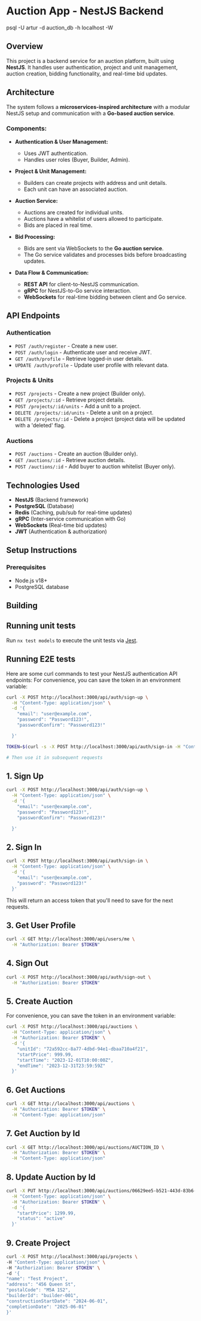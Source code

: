 # Auction App - NestJS Backend

psql -U artur -d auction_db -h localhost -W

## Overview

This project is a backend service for an auction platform, built using **NestJS**. It handles user authentication, project and unit management, auction creation, bidding functionality, and real-time bid updates.

## Architecture

The system follows a **microservices-inspired architecture** with a modular NestJS setup and communication with a **Go-based auction service**.

### Components:

- **Authentication & User Management:**

  - Uses JWT authentication.
  - Handles user roles (Buyer, Builder, Admin).

- **Project & Unit Management:**

  - Builders can create projects with address and unit details.
  - Each unit can have an associated auction.

- **Auction Service:**

  - Auctions are created for individual units.
  - Auctions have a whitelist of users allowed to participate.
  - Bids are placed in real time.

- **Bid Processing:**

  - Bids are sent via WebSockets to the **Go auction service**.
  - The Go service validates and processes bids before broadcasting updates.

- **Data Flow & Communication:**
  - **REST API** for client-to-NestJS communication.
  - **gRPC** for NestJS-to-Go service interaction.
  - **WebSockets** for real-time bidding between client and Go service.

## API Endpoints

### Authentication

- `POST /auth/register` - Create a new user.
- `POST /auth/login` - Authenticate user and receive JWT.
- `GET /auth/profile` - Retrieve logged-in user details.
- `UPDATE /auth/profile` - Update user profile with relevant data.

### Projects & Units

- `POST /projects` - Create a new project (Builder only).
- `GET /projects/:id` - Retrieve project details.
- `POST /projects/:id/units` - Add a unit to a project.
- `DELETE /projects/:id/units` - Delete a unit on a project.
- `DELETE /projects/:id` - Delete a project (project data will be updated with a 'deleted' flag.

### Auctions

- `POST /auctions` - Create an auction (Builder only).
- `GET /auctions/:id` - Retrieve auction details.
- `POST /auctions/:id` - Add buyer to auction whitelist (Buyer only).

## Technologies Used

- **NestJS** (Backend framework)
- **PostgreSQL** (Database)
- **Redis** (Caching, pub/sub for real-time updates)
- **gRPC** (Inter-service communication with Go)
- **WebSockets** (Real-time bid updates)
- **JWT** (Authentication & authorization)

## Setup Instructions

### Prerequisites

- Node.js v18+
- PostgreSQL database

## Building

## Running unit tests

Run `nx test models` to execute the unit tests via [Jest](https://jestjs.io).

## Running E2E tests

Here are some curl commands to test your NestJS authentication API endpoints:
For convenience, you can save the token in an environment variable:

```bash
curl -X POST http://localhost:3000/api/auth/sign-up \
  -H "Content-Type: application/json" \
  -d '{
    "email": "user@example.com",
    "password": "Password123!",
    "passwordConfirm": "Password123!"

  }'

TOKEN=$(curl -s -X POST http://localhost:3000/api/auth/sign-in -H "Content-Type: application/json" -d '{"email":"user@example.com","password":"Password123!"}' | grep -o '"accessToken":"[^"]*' | sed 's/"accessToken":"//')

# Then use it in subsequent requests
```

## 1. Sign Up

```bash
curl -X POST http://localhost:3000/api/auth/sign-up \
  -H "Content-Type: application/json" \
  -d '{
    "email": "user@example.com",
    "password": "Password123!",
    "passwordConfirm": "Password123!"

  }'
```

## 2. Sign In

```bash
curl -X POST http://localhost:3000/api/auth/sign-in \
  -H "Content-Type: application/json" \
  -d '{
    "email": "user@example.com",
    "password": "Password123!"
  }'
```

This will return an access token that you'll need to save for the next requests.

## 3. Get User Profile

```bash
curl -X GET http://localhost:3000/api/users/me \
  -H "Authorization: Bearer $TOKEN"
```

## 4. Sign Out

```bash
curl -X POST http://localhost:3000/api/auth/sign-out \
  -H "Authorization: Bearer $TOKEN"
```

## 5. Create Auction

For convenience, you can save the token in an environment variable:

```bash
curl -X POST http://localhost:3000/api/auctions \
  -H "Content-Type: application/json" \
  -H "Authorization: Bearer $TOKEN" \
  -d '{
    "unitId": "72a592cc-8a77-4dbd-94e1-dbaa710a4f21",
    "startPrice": 999.99,
    "startTime": "2023-12-01T10:00:00Z",
    "endTime": "2023-12-31T23:59:59Z"
  }'
```

## 6. Get Auctions

```bash
curl -X GET http://localhost:3000/api/auctions \
  -H "Authorization: Bearer $TOKEN" \
  -H "Content-Type: application/json"
```

## 7. Get Auction by Id

```bash
curl -X GET http://localhost:3000/api/auctions/AUCTION_ID \
  -H "Authorization: Bearer $TOKEN" \
  -H "Content-Type: application/json"
```

## 8. Update Auction by Id

```bash
curl -X PUT http://localhost:3000/api/auctions/06629ee5-b521-443d-83b6-feae4321d8dd \
  -H "Content-Type: application/json" \
  -H "Authorization: Bearer $TOKEN" \
  -d '{
    "startPrice": 1299.99,
    "status": "active"
  }'
```

## 9. Create Project

```bash
curl -X POST http://localhost:3000/api/projects \
-H "Content-Type: application/json" \
-H "Authorization: Bearer $TOKEN" \
-d '{
"name": "Test Project",
"address": "456 Queen St",
"postalCode": "M5A 1S2",
"builderId": "builder-001",
"constructionStartDate": "2024-06-01",
"completionDate": "2025-06-01"
}'
```
